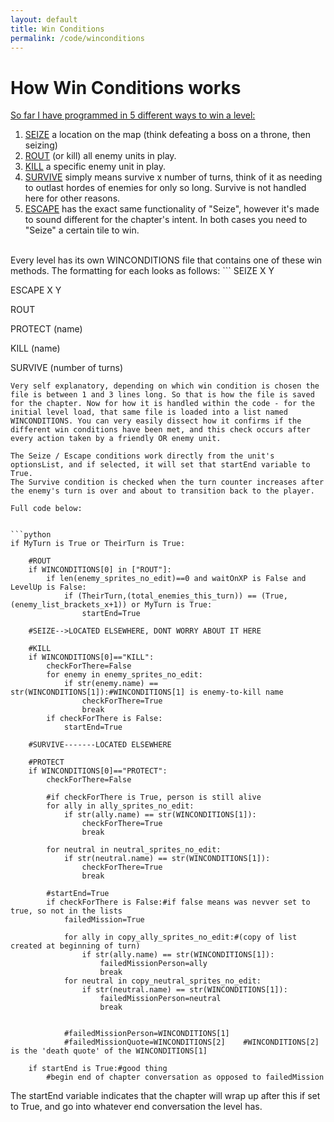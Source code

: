 ```yaml
---
layout: default
title: Win Conditions
permalink: /code/winconditions
---
```


# How Win Conditions works

<span style="text-decoration: underline">So far I have programmed in 5 different ways to win a level:</span>


<ol>
<li><span style="text-decoration: underline">SEIZE</span> a location on the map (think defeating a boss on a throne, then seizing)</li>
<li><span style="text-decoration: underline">ROUT</span> (or kill) all enemy units in play.</li>
<li><span style="text-decoration: underline">KILL</span> a specific enemy unit in play.</li>
<li><span style="text-decoration: underline">SURVIVE</span> simply means survive x number of turns, think of it as needing to outlast hordes of enemies for only so long. Survive is not handled here for other reasons.</li>
<li><span style="text-decoration: underline">ESCAPE</span> has the exact same functionality of "Seize", however it's made to sound different for the chapter's intent. In both cases you need to "Seize" a certain tile to win.</li>
</ol>
<br>
Every level has its own WINCONDITIONS file that contains one of these win methods. The formatting for each looks as follows:
```
SEIZE
X
Y

ESCAPE
X
Y

ROUT

PROTECT
(name)

KILL
(name)

SURVIVE
(number of turns)
```
Very self explanatory, depending on which win condition is chosen the file is between 1 and 3 lines long. So that is how the file is saved for the chapter. Now for how it is handled within the code - for the initial level load, that same file is loaded into a list named WINCONDITIONS. You can very easily dissect how it confirms if the different win conditions have been met, and this check occurs after every action taken by a friendly OR enemy unit.

The Seize / Escape conditions work directly from the unit's optionsList, and if selected, it will set that startEnd variable to True.
The Survive condition is checked when the turn counter increases after the enemy's turn is over and about to transition back to the player.

Full code below:


```python
if MyTurn is True or TheirTurn is True:

    #ROUT
    if WINCONDITIONS[0] in ["ROUT"]:
        if len(enemy_sprites_no_edit)==0 and waitOnXP is False and LevelUp is False:
            if (TheirTurn,(total_enemies_this_turn)) == (True,(enemy_list_brackets_x+1)) or MyTurn is True:
                startEnd=True
                
    #SEIZE-->LOCATED ELSEWHERE, DONT WORRY ABOUT IT HERE

    #KILL
    if WINCONDITIONS[0]=="KILL":
        checkForThere=False
        for enemy in enemy_sprites_no_edit:
            if str(enemy.name) == str(WINCONDITIONS[1]):#WINCONDITIONS[1] is enemy-to-kill name
                checkForThere=True
                break
        if checkForThere is False:
            startEnd=True

    #SURVIVE-------LOCATED ELSEWHERE

    #PROTECT     
    if WINCONDITIONS[0]=="PROTECT":
        checkForThere=False
        
        #if checkForThere is True, person is still alive
        for ally in ally_sprites_no_edit:
            if str(ally.name) == str(WINCONDITIONS[1]):
                checkForThere=True
                break
        
        for neutral in neutral_sprites_no_edit:
            if str(neutral.name) == str(WINCONDITIONS[1]):
                checkForThere=True
                break

        #startEnd=True
        if checkForThere is False:#if false means was nevver set to true, so not in the lists
            failedMission=True

            for ally in copy_ally_sprites_no_edit:#(copy of list created at beginning of turn)
                if str(ally.name) == str(WINCONDITIONS[1]):
                    failedMissionPerson=ally
                    break
            for neutral in copy_neutral_sprites_no_edit:
                if str(neutral.name) == str(WINCONDITIONS[1]):
                    failedMissionPerson=neutral
                    break


            #failedMissionPerson=WINCONDITIONS[1]
            #failedMissionQuote=WINCONDITIONS[2]    #WINCONDITIONS[2] is the 'death quote' of the WINCONDITIONS[1]

	if startEnd is True:#good thing
		#begin end of chapter conversation as opposed to failedMission

```

The startEnd variable indicates that the chapter will wrap up after this if set to True, and go into whatever end conversation the level has.

